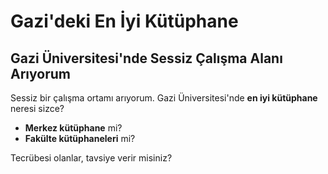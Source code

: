 # Gazi'deki En İyi Kütüphane

## Gazi Üniversitesi'nde Sessiz Çalışma Alanı Arıyorum

Sessiz bir çalışma ortamı arıyorum. Gazi Üniversitesi'nde **en iyi kütüphane** neresi sizce?

-   **Merkez kütüphane** mi?
-   **Fakülte kütüphaneleri** mi?

Tecrübesi olanlar, tavsiye verir misiniz?
